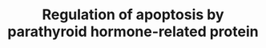 ---
annotations:
- id: PW:0000004
  parent: regulatory pathway
  type: Pathway Ontology
  value: regulatory pathway
- id: DOID:10283
  parent: disease of cellular proliferation
  type: Disease Ontology
  value: prostate cancer
authors:
- AARandCo
- Fehrhart
- Egonw
- Khanspers
- AlexanderPico
- Eweitz
citedin:
- link: PMC7561109
  title: IL6-mediated HCoV-host interactome regulatory network and GO/Pathway enrichment
    analysis (2020)
description: This pathway is based on Figure 8 of "Parathyroid hormone-related protein
  regulates cell survival pathways via integrin alpha6beta4-mediated activation of
  phosphatidylinositol 3-kinase/Akt signaling."(See Bibliography). Parathyroid Hormone-related
  Protein Regulates Cell Survival Pathways via Integrin alpha6beta4-mediated Activation
  of PI3-K/Akt Signaling Intracrine PTHrP inhibits apoptosis by activating the PI3-K/Akt
  pathway by increasing levels of integrin A6B4, which signals in harmony with growth
  factor receptors. The activation of Akt increases the ratio of anti-apoptosis members
  to pro-apoptosis members in the Bcl-2 Family. The activation of Akt deactivates
  GSK-3 which leads to higher levels of c-myc, therefore leading to lower levels of
  apoptosis. Overall, intracrine PTHrP has the effect of increased cell survival on
  C4-2 cells.  Proteins on this pathway have targeted assays available via the [https://assays.cancer.gov/available_assays?wp_id=WP3872
  CPTAC Assay Portal]
last-edited: 2021-05-09
ndex: 0a4f984f-8b68-11eb-9e72-0ac135e8bacf
organisms:
- Homo sapiens
redirect_from:
- /index.php/Pathway:WP3872
- /instance/WP3872
- /instance/WP3872_rr123397
revision: r123397
schema-jsonld:
- '@context': https://schema.org/
  '@id': https://wikipathways.github.io/pathways/WP3872.html
  '@type': Dataset
  creator:
    '@type': Organization
    name: WikiPathways
  description: This pathway is based on Figure 8 of "Parathyroid hormone-related protein
    regulates cell survival pathways via integrin alpha6beta4-mediated activation
    of phosphatidylinositol 3-kinase/Akt signaling."(See Bibliography). Parathyroid
    Hormone-related Protein Regulates Cell Survival Pathways via Integrin alpha6beta4-mediated
    Activation of PI3-K/Akt Signaling Intracrine PTHrP inhibits apoptosis by activating
    the PI3-K/Akt pathway by increasing levels of integrin A6B4, which signals in
    harmony with growth factor receptors. The activation of Akt increases the ratio
    of anti-apoptosis members to pro-apoptosis members in the Bcl-2 Family. The activation
    of Akt deactivates GSK-3 which leads to higher levels of c-myc, therefore leading
    to lower levels of apoptosis. Overall, intracrine PTHrP has the effect of increased
    cell survival on C4-2 cells.  Proteins on this pathway have targeted assays available
    via the [https://assays.cancer.gov/available_assays?wp_id=WP3872 CPTAC Assay Portal]
  keywords:
  - AKT1
  - BAK1
  - BAX
  - BCL2
  - BCL2A1
  - BCL2L1
  - BCL2L10
  - BCL2L12
  - BCL2L13
  - BCL2L14
  - BCL2L15
  - BCL2L2
  - BID
  - BOK
  - GSK3A
  - GSK3B
  - Integrin A6
  - Integrin B4
  - Intracrine PTHrP
  - MCL-1
  - MYC
  - PI3-K
  license: CC0
  name: Regulation of apoptosis by parathyroid hormone-related protein
seo: CreativeWork
title: Regulation of apoptosis by parathyroid hormone-related protein
wpid: WP3872
---